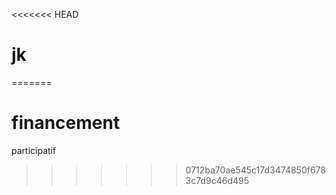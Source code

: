 <<<<<<< HEAD
# jk
=======
# financement
participatif
>>>>>>> 0712ba70ae545c17d3474850f6783c7d9c46d495

